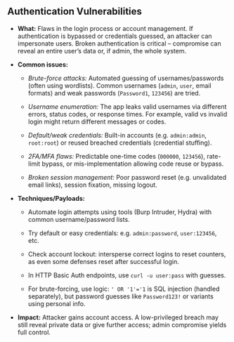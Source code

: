 ## Authentication Vulnerabilities

- **What:** Flaws in the login process or account management. If authentication is bypassed or credentials guessed, an attacker can impersonate users. Broken authentication is critical – compromise can reveal an entire user’s data or, if admin, the whole system.
    
- **Common issues:**
    
    - _Brute-force attacks:_ Automated guessing of usernames/passwords (often using wordlists). Common usernames (`admin`, `user`, email formats) and weak passwords (`Password1`, `123456`) are tried.
        
    - _Username enumeration:_ The app leaks valid usernames via different errors, status codes, or response times. For example, valid vs invalid login might return different messages or codes.
        
    - _Default/weak credentials:_ Built-in accounts (e.g. `admin:admin`, `root:root`) or reused breached credentials (credential stuffing).
        
    - _2FA/MFA flaws:_ Predictable one-time codes (`000000`, `123456`), rate-limit bypass, or mis-implementation allowing code reuse or bypass.
        
    - _Broken session management:_ Poor password reset (e.g. unvalidated email links), session fixation, missing logout.
        
- **Techniques/Payloads:**
    
    - Automate login attempts using tools (Burp Intruder, Hydra) with common username/password lists.
        
    - Try default or easy credentials: e.g. `admin:password`, `user:123456`, etc.
        
    - Check account lockout: intersperse correct logins to reset counters, as even some defenses reset after successful login.
        
    - In HTTP Basic Auth endpoints, use `curl -u user:pass` with guesses.
        
    - For brute-forcing, use logic: `' OR '1'='1` is SQL injection (handled separately), but password guesses like `Password123!` or variants using personal info.
        
- **Impact:** Attacker gains account access. A low-privileged breach may still reveal private data or give further access; admin compromise yields full control.
    

